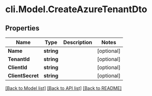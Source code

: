 # cli.Model.CreateAzureTenantDto

## Properties

Name | Type | Description | Notes
------------ | ------------- | ------------- | -------------
**Name** | **string** |  | [optional] 
**TenantId** | **string** |  | [optional] 
**ClientId** | **string** |  | [optional] 
**ClientSecret** | **string** |  | [optional] 

[[Back to Model list]](../README.md#documentation-for-models) [[Back to API list]](../README.md#documentation-for-api-endpoints) [[Back to README]](../README.md)

